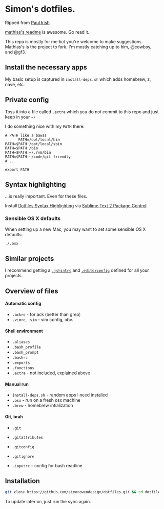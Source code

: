 # Simon's dotfiles.

Ripped from [Paul Irish](https://github.com/paulirish/dotfiles)

[mathias's readme](https://github.com/mathiasbynens/dotfiles/) is awesome. Go read it.

This repo is mostly for me but you're welcome to make suggestions. Mathias's is the project to fork.  I'm mostly catching up to him, @cowboy, and @gf3.

## Install the necessary apps

My basic setup is captured in `install-deps.sh` which adds homebrew, z, nave, etc.

## Private config

Toss it into a file called `.extra` which you do not commit to this repo and just keep in your `~/`

I do something nice with my `PATH` there:

```shell
# PATH like a bawss
      PATH=/opt/local/bin
PATH=$PATH:/opt/local/sbin
PATH=$PATH:/bin
PATH=$PATH:~/.rvm/bin
PATH=$PATH:~/code/git-friendly
# ...

export PATH
```

## Syntax highlighting

…is really important. Even for these files.

Install [Dotfiles Syntax Highlighting](https://github.com/mattbanks/dotfiles-syntax-highlighting-st2) via [Sublime Text 2 Package Control](http://wbond.net/sublime_packages/package_control)


### Sensible OS X defaults

When setting up a new Mac, you may want to set some sensible OS X defaults:

```bash
./.osx
```

## Similar projects

I recommend getting a [`.jshintrc`](https://github.com/jshint/node-jshint/blob/master/.jshintrc) and [`.editorconfig`](http://editorconfig.org/) defined for all your projects.


## Overview of files

####  Automatic config
* `.ackrc` - for ack (better than grep)
* `.vimrc`, `.vim` - vim config, obv.

#### Shell environment
* `.aliases`
* `.bash_profile`
* `.bash_prompt`
* `.bashrc`
* `.exports`
* `.functions`
* `.extra` - not included, explained above

#### Manual run
* `install-deps.sh` - random apps I need installed
* `.osx` - run on a fresh osx machine
* `.brew` - homebrew intialization

#### Git, brah
* `.git`
* `.gitattributes`
* `.gitconfig`
* `.gitignore`

* `.inputrc` - config for bash readline


## Installation

```bash
git clone https://github.com/simonowendesign/dotfiles.git && cd dotfiles && ./sync.sh
```

To update later on, just run the sync again.
